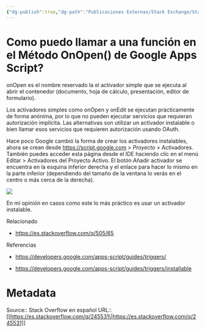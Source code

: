 ```yaml
---
{"dg-publish":true,"dg-path":"Publicaciones Externas/Stack Exchange/Stack Overflow en español/es.stackoverflow.com-245531.md","permalink":"/publicaciones-externas/stack-exchange/stack-overflow-en-espanol/es-stackoverflow-com-245531/","title":"Como puedo llamar a una función en el Método OnOpen() de Google Apps Script?","hide":true,"noteIcon":"default","created":"2024-04-03T12:49:10.728-06:00","updated":"2024-04-05T16:43:55.027-06:00"}
---
```


# Como puedo llamar a una función en el Método OnOpen() de Google Apps Script?

onOpen es el nombre reservado la el activador simple que se ejecuta al abrir el contenedor (documento, hoja de cálculo, presentación, editor de formulario).

Los activadores simples como onOpen y onEdit se ejecutan prácticamente de forma anónima, por lo que no pueden ejecutar servicios que requieran autorización implícita. Las alternativas son utilizar un activador instalable o bien llamar esos servicios que requieren autorización usando OAuth.

Hace poco Google cambió la forma de crear los activadores instalables, ahora se crean desde https://script.google.com > *Proyecto* > Activadores. También puedes acceder esta página desde el IDE haciendo clic en el menú Editar > Activadores del Proyecto Activo. El botón Añadir activador se encuentra en la esquina inferior derecha y el enlace para hacer lo mismo en la parte inferior (dependiendo del tamaño de la ventana lo verás en el centro o más cerca de la derecha).

[![][1]][1]

En mi opinión en casos como este lo más práctico es usar un activador instalable.

Relacionado

- https://es.stackoverflow.com/q/505/65

Referencias

- https://developers.google.com/apps-script/guides/triggers/
- https://developers.google.com/apps-script/guides/triggers/installable

  [1]: https://i.stack.imgur.com/h27jl.png

# Metadata
Source:: Stack Overflow en español
URL:: [[https://es.stackoverflow.com/q/245531\|https://es.stackoverflow.com/q/245531]]

